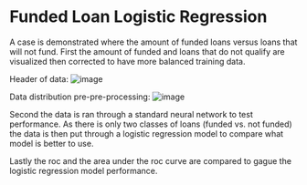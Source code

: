 # Funded Loan Logistic Regression

A case is demonstrated where the amount of funded loans versus loans that will not fund.  First the amount of funded and loans that do not qualify are visualized then corrected to have more balanced training data.  

Header of data:
![image](https://user-images.githubusercontent.com/58529391/160301127-06015402-910d-486c-afdd-419b0732ebd6.png)

Data distribution pre-pre-processing:
![image](https://user-images.githubusercontent.com/58529391/160301156-12613ba3-43f8-4a4d-a11c-04b0a36e6343.png)


Second the data is ran through a standard neural network to test performance. As there is only two classes of loans (funded vs. not funded) the data is then put through a logistic regression model to compare what model is better to use.

Lastly the roc and the area under the roc curve are compared to gague the logistic regression model performance.  
